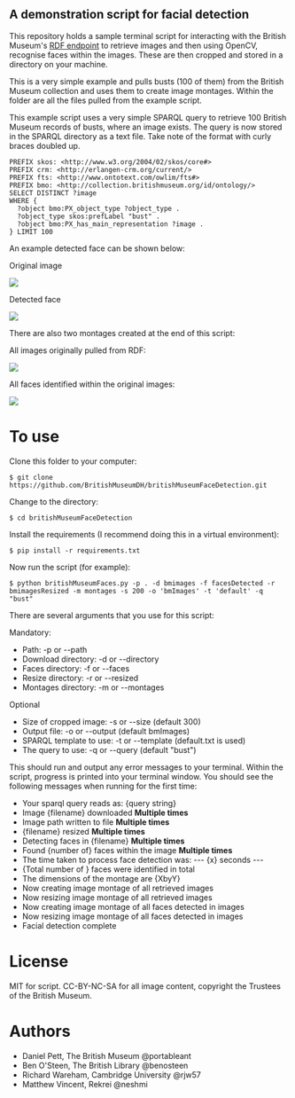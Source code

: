 ## A demonstration script for facial detection

This repository holds a sample terminal script for interacting with the British Museum's [RDF endpoint](http://collection.britishmuseum.org) to retrieve images and then
using OpenCV, recognise faces within the images. These are then cropped and stored in a directory on your machine.

This is a very simple example and pulls busts (100 of them) from the British Museum collection and uses them to
create image montages. Within the folder are all the files pulled from the example script.

This example script uses a very simple SPARQL query to retrieve 100 British Museum records of busts, where an image exists.
The query is now stored in the SPARQL directory as a text file. Take note of the format with curly braces doubled up.

```
PREFIX skos: <http://www.w3.org/2004/02/skos/core#>
PREFIX crm: <http://erlangen-crm.org/current/>
PREFIX fts: <http://www.ontotext.com/owlim/fts#>
PREFIX bmo: <http://collection.britishmuseum.org/id/ontology/>
SELECT DISTINCT ?image
WHERE {
  ?object bmo:PX_object_type ?object_type .
  ?object_type skos:prefLabel "bust" .
  ?object bmo:PX_has_main_representation ?image .
} LIMIT 100
```

An example detected face can be shown below:

Original image

![](bmimagesResized/AN00587263_001_l.jpg)

Detected face

![](facesDetected/cropped_272_AN00587263_001_l.jpg)

There are also two montages created at the end of this script:

All images originally pulled from RDF:

![](montages/bmPortraitBusts_montage_750w.jpg)

All faces identified within the original images:

![](montages/bmPortraitBustsFaces_montage_750w.jpg)

# To use

Clone this folder to your computer:

`$ git clone https://github.com/BritishMuseumDH/britishMuseumFaceDetection.git`

Change to the directory:

`$ cd britishMuseumFaceDetection`

Install the requirements (I recommend doing this in a virtual environment):

`$ pip install -r requirements.txt`

Now run the script (for example):

`$ python britishMuseumFaces.py -p . -d bmimages -f facesDetected -r bmimagesResized -m montages -s 200 -o 'bmImages' -t 'default' -q "bust" `

There are several arguments that you use for this script:

Mandatory:
* Path: -p or --path
* Download directory: -d or --directory
* Faces directory: -f or --faces
* Resize directory: -r or --resized
* Montages directory: -m or --montages

Optional
* Size of cropped image: -s or --size (default 300)
* Output file: -o or --output (default bmImages)
* SPARQL template to use: -t or --template (default.txt is used)
* The query to use: -q or --query (default "bust")

This should run and output any error messages to your terminal. Within the script, progress is printed into your terminal
window. You should see the following messages when running for the first time:

* Your sparql query reads as: {query string}
* Image {filename} downloaded **Multiple times**
* Image path written to file **Multiple times**
* {filename} resized **Multiple times**
* Detecting faces in {filename} **Multiple times**
* Found {number of} faces within the image **Multiple times**
* The time taken to process face detection was: --- {x} seconds ---
* {Total number of } faces were identified in total
* The dimensions of the montage are {XbyY}
* Now creating image montage of all retrieved images
* Now resizing image montage of all retrieved images
* Now creating image montage of all faces detected in images
* Now resizing image montage of all faces detected in images
* Facial detection complete


# License

MIT for script. CC-BY-NC-SA for all image content, copyright the Trustees of the British Museum.

# Authors

* Daniel Pett, The British Museum @portableant
* Ben O'Steen, The British Library @benosteen
* Richard Wareham, Cambridge University @rjw57
* Matthew Vincent, Rekrei @neshmi

